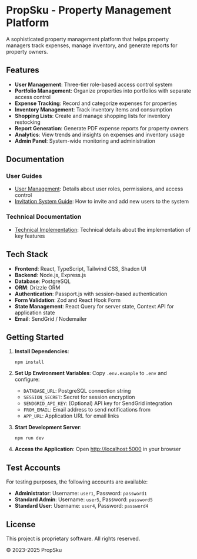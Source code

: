 # PropSku - Property Management Platform

A sophisticated property management platform that helps property managers track expenses, manage inventory, and generate reports for property owners.

## Features

- **User Management**: Three-tier role-based access control system
- **Portfolio Management**: Organize properties into portfolios with separate access control
- **Expense Tracking**: Record and categorize expenses for properties
- **Inventory Management**: Track inventory items and consumption
- **Shopping Lists**: Create and manage shopping lists for inventory restocking
- **Report Generation**: Generate PDF expense reports for property owners
- **Analytics**: View trends and insights on expenses and inventory usage
- **Admin Panel**: System-wide monitoring and administration

## Documentation

### User Guides

- [User Management](docs/user-management.md): Details about user roles, permissions, and access control
- [Invitation System Guide](docs/invitation-system-guide.md): How to invite and add new users to the system

### Technical Documentation

- [Technical Implementation](docs/technical-implementation.md): Technical details about the implementation of key features

## Tech Stack

- **Frontend**: React, TypeScript, Tailwind CSS, Shadcn UI
- **Backend**: Node.js, Express.js
- **Database**: PostgreSQL
- **ORM**: Drizzle ORM
- **Authentication**: Passport.js with session-based authentication
- **Form Validation**: Zod and React Hook Form
- **State Management**: React Query for server state, Context API for application state
- **Email**: SendGrid / Nodemailer

## Getting Started

1. **Install Dependencies**:
   ```
   npm install
   ```

2. **Set Up Environment Variables**:
   Copy `.env.example` to `.env` and configure:
   - `DATABASE_URL`: PostgreSQL connection string
   - `SESSION_SECRET`: Secret for session encryption
   - `SENDGRID_API_KEY`: (Optional) API key for SendGrid integration
   - `FROM_EMAIL`: Email address to send notifications from
   - `APP_URL`: Application URL for email links

3. **Start Development Server**:
   ```
   npm run dev
   ```

4. **Access the Application**:
   Open [http://localhost:5000](http://localhost:5000) in your browser

## Test Accounts

For testing purposes, the following accounts are available:

- **Administrator**: Username: `user1`, Password: `password1`
- **Standard Admin**: Username: `user5`, Password: `password5` 
- **Standard User**: Username: `user4`, Password: `password4`

## License

This project is proprietary software. All rights reserved.

© 2023-2025 PropSku